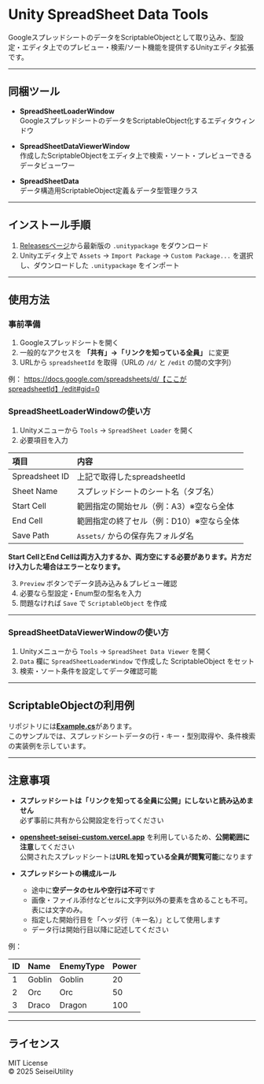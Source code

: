 # Unity SpreadSheet Data Tools

GoogleスプレッドシートのデータをScriptableObjectとして取り込み、型設定・エディタ上でのプレビュー・検索/ソート機能を提供するUnityエディタ拡張です。

---

## 同梱ツール

- **SpreadSheetLoaderWindow**  
  GoogleスプレッドシートのデータをScriptableObject化するエディタウィンドウ  

- **SpreadSheetDataViewerWindow**  
  作成したScriptableObjectをエディタ上で検索・ソート・プレビューできるデータビューワー  

- **SpreadSheetData**  
  データ構造用ScriptableObject定義＆データ型管理クラス  

---

## インストール手順

1. [Releasesページ](https://github.com/seisei0809/SpreadSheetUnityEasyLoader/releases/tag/1.1)から最新版の `.unitypackage` をダウンロード  
2. Unityエディタ上で `Assets` → `Import Package` → `Custom Package...` を選択し、ダウンロードした `.unitypackage` をインポート  

---

## 使用方法

### 事前準備

1. Googleスプレッドシートを開く  
2. 一般的なアクセスを **「共有」→「リンクを知っている全員」** に変更  
3. URLから `spreadsheetId` を取得（URLの `/d/` と `/edit` の間の文字列）

例：  https://docs.google.com/spreadsheets/d/【ここがspreadsheetId】/edit#gid=0

### SpreadSheetLoaderWindowの使い方

1. Unityメニューから `Tools` → `SpreadSheet Loader` を開く  
2. 必要項目を入力  

| 項目 | 内容 |
|:--|:--|
| Spreadsheet ID | 上記で取得したspreadsheetId |
| Sheet Name | スプレッドシートのシート名（タブ名） |
| Start Cell | 範囲指定の開始セル（例：A3）※空なら全体 |
| End Cell | 範囲指定の終了セル（例：D10）※空なら全体 |
| Save Path | `Assets/` からの保存先フォルダ名 |

 **Start CellとEnd Cellは両方入力するか、両方空にする必要があります。片方だけ入力した場合はエラーとなります。**

3. `Preview` ボタンでデータ読み込み＆プレビュー確認  
4. 必要なら型設定・Enum型の型名を入力  
5. 問題なければ `Save` で `ScriptableObject` を作成  

---

### SpreadSheetDataViewerWindowの使い方

1. Unityメニューから `Tools` → `SpreadSheet Data Viewer` を開く  
2. `Data` 欄に `SpreadSheetLoaderWindow` で作成した ScriptableObject をセット  
3. 検索・ソート条件を設定してデータ確認可能  

---

## ScriptableObjectの利用例

リポジトリには[**Example.cs**](https://github.com/seisei0809/SpreadSheetUnityEasyLoader/blob/main/Assets/Example.cs)があります。  
このサンプルでは、スプレッドシートデータの行・キー・型別取得や、条件検索の実装例を示しています。

---

## 注意事項

- **スプレッドシートは「リンクを知ってる全員に公開」にしないと読み込めません**  
  必ず事前に共有から公開設定を行ってください  

- [**opensheet-seisei-custom.vercel.app**](https://github.com/seisei0809/opensheet-seisei-custom) を利用しているため、**公開範囲に注意**してください  
  公開されたスプレッドシートは**URLを知っている全員が閲覧可能**になります  

- **スプレッドシートの構成ルール**
  - 途中に**空データのセルや空行は不可**です
  - 画像・ファイル添付などセルに文字列以外の要素を含めることも不可。表には文字のみ。
  - 指定した開始行目を「ヘッダ行（キー名）」として使用します  
  - データ行は開始行目以降に記述してください  

例：

| ID | Name   | EnemyType | Power |
|:----|:--------|:------------|:--------|
| 1  | Goblin | Goblin     | 20     |
| 2  | Orc    | Orc        | 50     |
| 3  | Draco  | Dragon     | 100    |

---

## ライセンス

MIT License  
© 2025 SeiseiUtility

